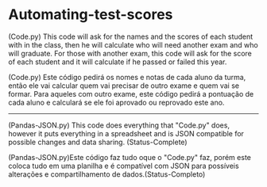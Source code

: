 # Automating-test-scores
(Code.py) This code will ask for the names and the scores of each student with in the class, then he will calculate who will need another exam and who will graduate. For those with another exam, this code will ask for the score of each student and it will calculate if he passed or failed this year.

(Code.py) Este código pedirá os nomes e notas de cada aluno da turma, então ele vai calcular quem vai precisar de outro exame e quem vai se formar. Para aqueles com outro exame, este código pedirá a pontuação de cada aluno e calculará se ele foi aprovado ou reprovado este ano.

-------------------------------------------------------------------------------------------------------------------------------------------------------------------------

(Pandas-JSON.py) This code does everything that "Code.py" does, however it puts everything in a spreadsheet and is JSON compatible for possible changes and data sharing. (Status-Complete)

(Pandas-JSON.py)Este código faz tudo oque o "Code.py" faz, porém este coloca tudo em uma planilha e é compatível com JSON para possíveis alterações e compartilhamento de dados.(Status-Completo)
